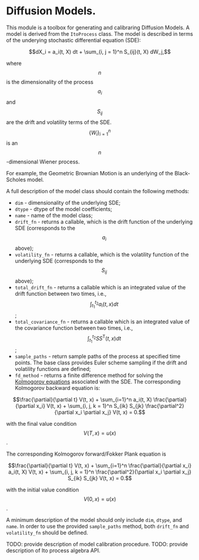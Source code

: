# Diffusion Models.

This module is a toolbox for generating and calibraring Diffusion
Models. A model is derived from the ```ItoProcess``` class. The model is
described in terms of the underying stochastic differential equation (SDE):

$$dX_i = a_i(t, X) dt + \sum_{i, j = 1}^n S_{ij}(t, X) dW_j,$$

where $$n$$ is the dimensionality of the process $$a_i$$ and $$S_{ij}$$ are the
drift and volatility terms of the SDE. $$\{ W_i \}_{i=1}^n$$ is an
$$n$$-dimensional Wiener process.

For example, the Geometric Brownian Motion is an underlying of the Black-Scholes
model.

A full description of the model class should contain the following methods:

  *   ```dim``` - dimensionality of the underlying SDE;
  *   ```dtype``` - dtype of the model coefficients;
  *   ```name``` - name of the model class;
  *   ```drift_fn``` - returns a callable, which is the drift function of
  the underlying SDE (corresponds to the $$a_i$$ above);
  *   ```volatility_fn``` - returns a callable, which is the volatility function
  of the underlying SDE (corresponds to the $$S_{ij}$$ above);
  *   ```total_drift_fn``` - returns a callable which is an integrated value
  of the drift function between two times, i.e.,
  $$\int_{t_1}^{t_2} a_i(t, x) dt$$;
  *   ```total_covariance_fn``` - returns a callable which is an integrated
  value of the covariance function between two times, i.e.,
  $$\int_{t_1}^{t_2} S S^{\mathrm{T}} (t, x) dt$$;
  *   ```sample_paths``` - return sample paths of the process at specified time
  points. The base class provides Euler scheme sampling if the drift and
  volatility functions are defined;
  * ```fd_method``` - returns a finite difference method for solving
  the [Kolmogorov equations](https://en.wikipedia.org/wiki/Kolmogorov_backward_equations_(diffusion))
  associated with the SDE. The corresponding
  Kolmogorov backward equation is:

  $$\frac{\partial}{\partial t} V(t, x) +  \sum_{i=1}^n a_i(t, X) \frac{\partial}{\partial x_i} V(t, x) + \sum_{i, j, k = 1}^n S_{ik} S_{jk} \frac{\partial^2}{\partial x_i \partial x_j} V(t, x) = 0.$$

  with the final value condition $$V(T, x) = u(x)$$.

  The corresponding Kolmogorov forward/Fokker Plank equation  is

  $$\frac{\partial}{\partial t} V(t, x) +  \sum_{i=1}^n \frac{\partial}{\partial x_i}  a_i(t, X) V(t, x) + \sum_{i, j, k = 1}^n \frac{\partial^2}{\partial x_i \partial x_j} S_{ik} S_{jk} V(t, x) = 0.$$

  with the initial value condition $$V(0, x) = u(x)$$.

  A minimum description of the model should only include ```dim```, ```dtype```,
  and ```name```. In order to use the provided ```sample_paths``` method,
  both ```drift_fn``` and ```volatility_fn``` should be defined.


TODO: provide description of model calibration procedure.
TODO: provide description of Ito process algebra API.
